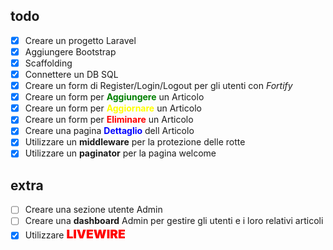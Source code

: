 ## todo

-   [x] Creare un progetto Laravel
-   [x] Aggiungere Bootstrap
-   [x] Scaffolding
-   [x] Connettere un DB SQL
-   [x] Creare un form di Register/Login/Logout per gli utenti con _Fortify_
-   [x] Creare un form per <span style="color: green; font-weight: bold">Aggiungere</span> un Articolo
-   [x] Creare un form per <span style="color: yellow; font-weight: bold">Aggiornare</span> un Articolo
-   [x] Creare un form per <span style="color: red; font-weight: bold">Eliminare</span> un Articolo
-   [x] Creare una pagina <span style="color: blue; font-weight: bold">Dettaglio</span> dell Articolo
-   [x] Utilizzare un **middleware** per la protezione delle rotte
-   [x] Utilizzare un **paginator** per la pagina welcome

## extra

-   [ ] Creare una sezione utente Admin
-   [ ] Creare una **dashboard** Admin per gestire gli utenti e i loro relativi articoli
-   [x] Utilizzare <span style="color: red; font-weight: 900; font-size: 1.2rem">LIVEWIRE</span>
